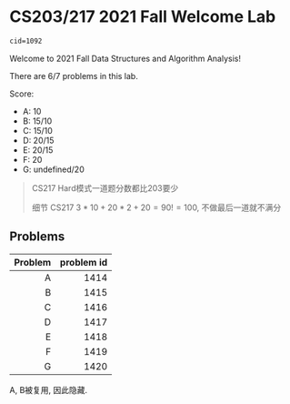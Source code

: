 # CS203/217 2021 Fall Welcome Lab

``` meta
cid=1092
```

Welcome to 2021 Fall Data Structures and Algorithm Analysis!

There are 6/7 problems in this lab.

Score:

+ A: 10
+ B: 15/10
+ C: 15/10
+ D: 20/15
+ E: 20/15
+ F: 20
+ G: undefined/20

> CS217 Hard模式一道题分数都比203要少
>
> 细节 CS217 $3 *10 + 20*2 + 20 = 90 != 100$, 不做最后一道就不满分

## Problems

| Problem |problem id|
|---:|---:|
| A | 1414 |
| B | 1415 |
| C | 1416 |
| D | 1417 |
| E | 1418 |
| F | 1419 |
| G | 1420 |

A, B被复用, 因此隐藏.
